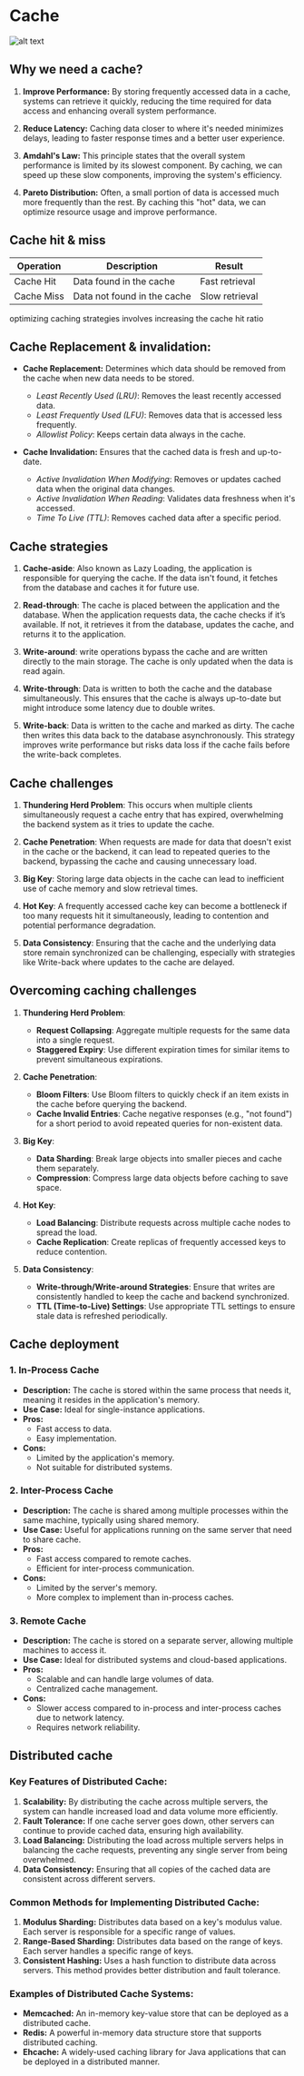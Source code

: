 # Cache

![alt text](./images/cache_overview.jpg)


## Why we need a cache?

1. **Improve Performance:** By storing frequently accessed data in a cache, systems can retrieve it quickly, reducing the time required for data access and enhancing overall system performance.

2. **Reduce Latency:** Caching data closer to where it's needed minimizes delays, leading to faster response times and a better user experience.

3. **Amdahl's Law:** This principle states that the overall system performance is limited by its slowest component. By caching, we can speed up these slow components, improving the system's efficiency.

4. **Pareto Distribution:** Often, a small portion of data is accessed much more frequently than the rest. By caching this "hot" data, we can optimize resource usage and improve performance.

## Cache hit & miss

| **Operation** | **Description**                  | **Result** |
|---------------|----------------------------------|------------|
| Cache Hit     | Data found in the cache          | Fast retrieval |
| Cache Miss    | Data not found in the cache      | Slow retrieval  |

optimizing caching strategies involves increasing the cache hit ratio


## Cache Replacement & invalidation:

- **Cache Replacement:** Determines which data should be removed from the cache when new data needs to be stored.
  - *Least Recently Used (LRU)*: Removes the least recently accessed data.
  - *Least Frequently Used (LFU)*: Removes data that is accessed less frequently.
  - *Allowlist Policy*: Keeps certain data always in the cache.

- **Cache Invalidation:** Ensures that the cached data is fresh and up-to-date.
  - *Active Invalidation When Modifying*: Removes or updates cached data when the original data changes.
  - *Active Invalidation When Reading*: Validates data freshness when it's accessed.
  - *Time To Live (TTL)*: Removes cached data after a specific period.


## Cache strategies

1. **Cache-aside**: Also known as Lazy Loading, the application is responsible for querying the cache. If the data isn't found, it fetches from the database and caches it for future use.

2. **Read-through**: The cache is placed between the application and the database. When the application requests data, the cache checks if it’s available. If not, it retrieves it from the database, updates the cache, and returns it to the application.

3. **Write-around**: write operations bypass the cache and are written directly to the main storage. The cache is only updated when the data is read again.

4. **Write-through**: Data is written to both the cache and the database simultaneously. This ensures that the cache is always up-to-date but might introduce some latency due to double writes.

5. **Write-back**: Data is written to the cache and marked as dirty. The cache then writes this data back to the database asynchronously. This strategy improves write performance but risks data loss if the cache fails before the write-back completes.


## Cache challenges

1. **Thundering Herd Problem**: This occurs when multiple clients simultaneously request a cache entry that has expired, overwhelming the backend system as it tries to update the cache.

2. **Cache Penetration**: When requests are made for data that doesn't exist in the cache or the backend, it can lead to repeated queries to the backend, bypassing the cache and causing unnecessary load.

3. **Big Key**: Storing large data objects in the cache can lead to inefficient use of cache memory and slow retrieval times.

4. **Hot Key**: A frequently accessed cache key can become a bottleneck if too many requests hit it simultaneously, leading to contention and potential performance degradation.

5. **Data Consistency**: Ensuring that the cache and the underlying data store remain synchronized can be challenging, especially with strategies like Write-back where updates to the cache are delayed.


## Overcoming caching challenges

1. **Thundering Herd Problem**:
   - **Request Collapsing**: Aggregate multiple requests for the same data into a single request.
   - **Staggered Expiry**: Use different expiration times for similar items to prevent simultaneous expirations.

2. **Cache Penetration**:
   - **Bloom Filters**: Use Bloom filters to quickly check if an item exists in the cache before querying the backend.
   - **Cache Invalid Entries**: Cache negative responses (e.g., "not found") for a short period to avoid repeated queries for non-existent data.

3. **Big Key**:
   - **Data Sharding**: Break large objects into smaller pieces and cache them separately.
   - **Compression**: Compress large data objects before caching to save space.

4. **Hot Key**:
   - **Load Balancing**: Distribute requests across multiple cache nodes to spread the load.
   - **Cache Replication**: Create replicas of frequently accessed keys to reduce contention.

5. **Data Consistency**:
   - **Write-through/Write-around Strategies**: Ensure that writes are consistently handled to keep the cache and backend synchronized.
   - **TTL (Time-to-Live) Settings**: Use appropriate TTL settings to ensure stale data is refreshed periodically.


## Cache deployment

### 1. **In-Process Cache**
- **Description:** The cache is stored within the same process that needs it, meaning it resides in the application's memory.
- **Use Case:** Ideal for single-instance applications.
- **Pros:**
  - Fast access to data.
  - Easy implementation.
- **Cons:**
  - Limited by the application's memory.
  - Not suitable for distributed systems.

### 2. **Inter-Process Cache**
- **Description:** The cache is shared among multiple processes within the same machine, typically using shared memory.
- **Use Case:** Useful for applications running on the same server that need to share cache.
- **Pros:**
  - Fast access compared to remote caches.
  - Efficient for inter-process communication.
- **Cons:**
  - Limited by the server's memory.
  - More complex to implement than in-process caches.

### 3. **Remote Cache**
- **Description:** The cache is stored on a separate server, allowing multiple machines to access it.
- **Use Case:** Ideal for distributed systems and cloud-based applications.
- **Pros:**
  - Scalable and can handle large volumes of data.
  - Centralized cache management.
- **Cons:**
  - Slower access compared to in-process and inter-process caches due to network latency.
  - Requires network reliability.


## Distributed cache

### Key Features of Distributed Cache:
1. **Scalability:** By distributing the cache across multiple servers, the system can handle increased load and data volume more efficiently.
2. **Fault Tolerance:** If one cache server goes down, other servers can continue to provide cached data, ensuring high availability.
3. **Load Balancing:** Distributing the load across multiple servers helps in balancing the cache requests, preventing any single server from being overwhelmed.
4. **Data Consistency:** Ensuring that all copies of the cached data are consistent across different servers.

### Common Methods for Implementing Distributed Cache:
1. **Modulus Sharding:** Distributes data based on a key's modulus value. Each server is responsible for a specific range of values.
2. **Range-Based Sharding:** Distributes data based on the range of keys. Each server handles a specific range of keys.
3. **Consistent Hashing:** Uses a hash function to distribute data across servers. This method provides better distribution and fault tolerance.

### Examples of Distributed Cache Systems:
- **Memcached:** An in-memory key-value store that can be deployed as a distributed cache.
- **Redis:** A powerful in-memory data structure store that supports distributed caching.
- **Ehcache:** A widely-used caching library for Java applications that can be deployed in a distributed manner.
